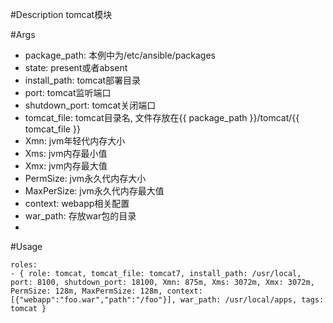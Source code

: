 #Description
tomcat模块

#Args
* package_path: 本例中为/etc/ansible/packages
* state: present或者absent
* install_path: tomcat部署目录
* port: tomcat监听端口
* shutdown_port: tomcat关闭端口
* tomcat_file: tomcat目录名, 文件存放在{{ package_path }}/tomcat/{{ tomcat_file }}
* Xmn: jvm年轻代内存大小
* Xms: jvm内存最小值
* Xmx: jvm内存最大值
* PermSize: jvm永久代内存大小
* MaxPerSize: jvm永久代内存最大值
* context: webapp相关配置
* war_path: 存放war包的目录
* 

#Usage
```
roles:  
- { role: tomcat, tomcat_file: tomcat7, install_path: /usr/local, port: 8100, shutdown_port: 18100, Xmn: 875m, Xms: 3072m, Xmx: 3072m, PermSize: 128m, MaxPermSize: 128m, context: [{"webapp":"foo.war","path":"/foo"}], war_path: /usr/local/apps, tags: tomcat }
```
